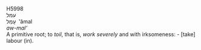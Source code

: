 <body>
  <p>H5998<br>  עמל  <br> עָמַל  ‎  ‛âmal  <br><i>aw-mal‘ </i><br>A primitive root; to <i>toil</i>, that is, <i>work</i> <i>severely</i> and with irksomeness: - [take] labour (in).<br></p>
 </body>